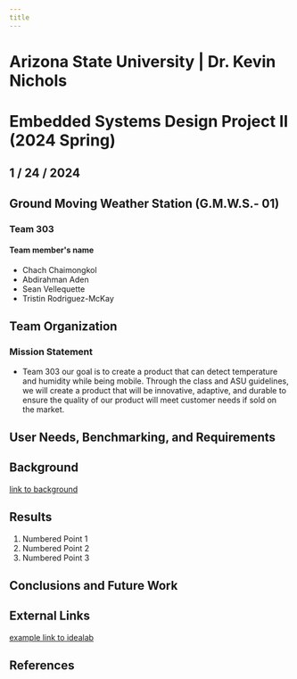 ```yaml
---
title 
---
```

# Arizona State University | Dr. Kevin Nichols 
# Embedded Systems Design Project II (2024 Spring) 
## 1 / 24 / 2024 
## Ground Moving Weather Station (G.M.W.S.- 01)
### Team 303
#### Team member's name 
* Chach Chaimongkol
* Abdirahman Aden
* Sean Vellequette
* Tristin Rodriguez-McKay
## Team Organization 
### Mission Statement 
* Team 303 our goal is to create a product that can detect temperature and humidity while being mobile. Through the class and ASU guidelines, we will create a product that will be innovative, adaptive, and durable to ensure the quality of our product will meet customer needs if sold on the market.
## User Needs, Benchmarking, and Requirements 
## Background
[link to background](/background) 
## Results
1. Numbered Point 1
1. Numbered Point 2
1. Numbered Point 3

## Conclusions and Future Work

## External Links

[example link to idealab]()


## References
